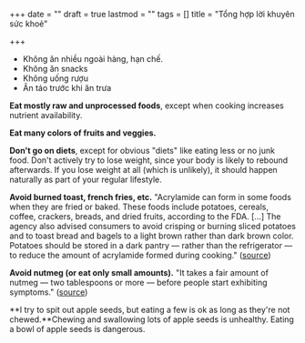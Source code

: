 +++
date = ""
draft = true
lastmod = ""
tags = []
title = "Tổng hợp lời khuyên sức khoẻ"

+++
* Không ăn nhiều ngoài hàng, hạn chế. 
* Không ăn snacks
* Không uống rượu
* Ăn táo trước khi ăn trưa

**Eat mostly raw and unprocessed foods**, except when cooking increases nutrient availability.

**Eat many colors of fruits and veggies.**

**Don't go on diets**, except for obvious "diets" like eating less or no junk food. Don't actively try to lose weight, since your body is likely to rebound afterwards. If you lose weight at all (which is unlikely), it should happen naturally as part of your regular lifestyle.

**Avoid burned toast, french fries, etc.** "Acrylamide can form in some foods when they are fried or baked. These foods include potatoes, cereals, coffee, crackers, breads, and dried fruits, according to the FDA. \[...\] The agency also advised consumers to avoid crisping or burning sliced potatoes and to toast bread and bagels to a light brown rather than dark brown color. Potatoes should be stored in a dark pantry — rather than the refrigerator — to reduce the amount of acrylamide formed during cooking." ([source](http://www.bostonglobe.com/lifestyle/health-wellness/2013/11/25/can-eating-burned-toast-increase-your-cancer-risk/fkT3ZH4YzfAaNxfzHr5m4L/story.html '"Can eating burned toast increase your cancer risk?"'))

**Avoid nutmeg (or eat only small amounts).** "It takes a fair amount of nutmeg — two tablespoons or more — before people start exhibiting symptoms." ([source](http://well.blogs.nytimes.com/2014/11/25/a-warning-on-nutmeg/?_r=0 '"A Warning on Nutmeg"'))

**I try to spit out apple seeds, but eating a few is ok as long as they're not chewed.**Chewing and swallowing lots of apple seeds is unhealthy. Eating a bowl of apple seeds is dangerous.